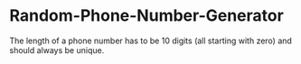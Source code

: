 # Random-Phone-Number-Generator
The length of a phone number has to be 10 digits (all starting with zero) and should always be unique. 
